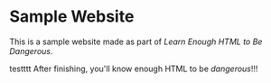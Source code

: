 # Sample Website

This is a sample website made as part of *Learn Enough HTML to Be Dangerous*. 

testttt
After finishing, you'll know enough HTML to be *dangerous*!!!
